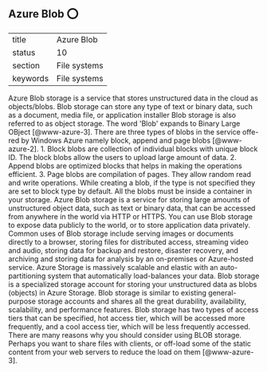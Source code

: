 ## Azure Blob :o:


|          |                |
| -------- | -------------- |
| title    | Azure Blob     | 
| status   | 10             |
| section  | File systems   |
| keywords | File systems   |



Azure Blob storage is a service that stores unstructured data in the
cloud as objects/blobs. Blob storage can store any type of text or
binary data, such as a document, media file, or application installer
Blob storage is also referred to as object storage. The word 'Blob'
expands to Binary Large OBject [@www-azure-3]. There are three
types of blobs in the service offe- red by Windows Azure namely block,
append and page blobs [@www-azure-2].  1. Block blobs are
collection of individual blocks with unique block ID.  The block blobs
allow the users to upload large amount of data.  2. Append blobs are
optimized blocks that helps in making the operations efficient.
3. Page blobs are compilation of pages. They allow random read and
write operations. While creating a blob, if the type is not specified
they are set to block type by default. All the blobs must be inside a
container in your storage.  Azure Blob storage is a service for
storing large amounts of unstructured object data, such as text or
binary data, that can be accessed from anywhere in the world via HTTP
or HTTPS. You can use Blob storage to expose data publicly to the
world, or to store application data privately. Common uses of Blob
storage include serving images or documents directly to a browser,
storing files for distributed access, streaming video and audio,
storing data for backup and restore, disaster recovery, and archiving
and storing data for analysis by an on-premises or Azure-hosted
service.  Azure Storage is massively scalable and elastic with an
auto-partitioning system that automatically load-balances your
data. Blob storage is a specialized storage account for storing your
unstructured data as blobs (objects) in Azure Storage. Blob storage is
similar to existing general-purpose storage accounts and shares all
the great durability, availability, scalability, and performance
features. Blob storage has two types of access tiers that can be
specified, hot access tier, which will be accessed more frequently,
and a cool access tier, which will be less frequently accessed. There
are many reasons why you should consider using BLOB storage. Perhaps
you want to share files with clients, or off-load some of the static
content from your web servers to reduce the load on
them [@www-azure-3].



